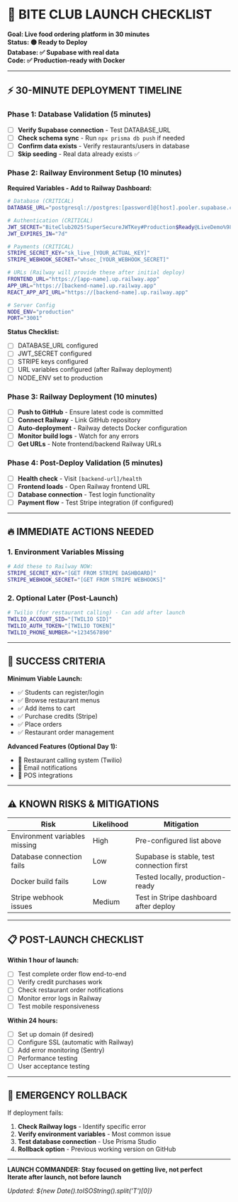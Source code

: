 # 🚀 BITE CLUB LAUNCH CHECKLIST

**Goal: Live food ordering platform in 30 minutes**  
**Status: 🟡 Ready to Deploy**  
**Database: ✅ Supabase with real data**  
**Code: ✅ Production-ready with Docker**

---

## ⚡ 30-MINUTE DEPLOYMENT TIMELINE

### Phase 1: Database Validation (5 minutes)
- [ ] **Verify Supabase connection** - Test DATABASE_URL
- [ ] **Check schema sync** - Run `npx prisma db push` if needed
- [ ] **Confirm data exists** - Verify restaurants/users in database
- [ ] **Skip seeding** - Real data already exists ✅

### Phase 2: Railway Environment Setup (10 minutes)
**Required Variables - Add to Railway Dashboard:**

```bash
# Database (CRITICAL)
DATABASE_URL="postgresql://postgres:[password]@[host].pooler.supabase.com:5432/postgres"

# Authentication (CRITICAL) 
JWT_SECRET="BiteClub2025!SuperSecureJWTKey#Production$Ready@LiveDemo%9876"
JWT_EXPIRES_IN="7d"

# Payments (CRITICAL)
STRIPE_SECRET_KEY="sk_live_[YOUR_ACTUAL_KEY]"
STRIPE_WEBHOOK_SECRET="whsec_[YOUR_WEBHOOK_SECRET]"

# URLs (Railway will provide these after initial deploy)
FRONTEND_URL="https://[app-name].up.railway.app" 
APP_URL="https://[backend-name].up.railway.app"
REACT_APP_API_URL="https://[backend-name].up.railway.app"

# Server Config
NODE_ENV="production"
PORT="3001"
```

**Status Checklist:**
- [ ] DATABASE_URL configured
- [ ] JWT_SECRET configured  
- [ ] STRIPE keys configured
- [ ] URL variables configured (after Railway deployment)
- [ ] NODE_ENV set to production

### Phase 3: Railway Deployment (10 minutes)
- [ ] **Push to GitHub** - Ensure latest code is committed
- [ ] **Connect Railway** - Link GitHub repository
- [ ] **Auto-deployment** - Railway detects Docker configuration
- [ ] **Monitor build logs** - Watch for any errors
- [ ] **Get URLs** - Note frontend/backend Railway URLs

### Phase 4: Post-Deploy Validation (5 minutes)
- [ ] **Health check** - Visit `[backend-url]/health`
- [ ] **Frontend loads** - Open Railway frontend URL
- [ ] **Database connection** - Test login functionality
- [ ] **Payment flow** - Test Stripe integration (if configured)

---

## 🔥 IMMEDIATE ACTIONS NEEDED

### 1. Environment Variables Missing
```bash
# Add these to Railway NOW:
STRIPE_SECRET_KEY="[GET FROM STRIPE DASHBOARD]"
STRIPE_WEBHOOK_SECRET="[GET FROM STRIPE WEBHOOKS]"
```

### 2. Optional Later (Post-Launch)
```bash
# Twilio (for restaurant calling) - Can add after launch
TWILIO_ACCOUNT_SID="[TWILIO SID]"
TWILIO_AUTH_TOKEN="[TWILIO TOKEN]" 
TWILIO_PHONE_NUMBER="+1234567890"
```

---

## 🎯 SUCCESS CRITERIA

**Minimum Viable Launch:**
- ✅ Students can register/login
- ✅ Browse restaurant menus  
- ✅ Add items to cart
- ✅ Purchase credits (Stripe)
- ✅ Place orders
- ✅ Restaurant order management

**Advanced Features (Optional Day 1):**
- 🔄 Restaurant calling system (Twilio)
- 🔄 Email notifications
- 🔄 POS integrations

---

## ⚠️ KNOWN RISKS & MITIGATIONS

| Risk | Likelihood | Mitigation |
|------|------------|-----------|
| Environment variables missing | High | Pre-configured list above |
| Database connection fails | Low | Supabase is stable, test connection first |
| Docker build fails | Low | Tested locally, production-ready |
| Stripe webhook issues | Medium | Test in Stripe dashboard after deploy |

---

## 📋 POST-LAUNCH CHECKLIST

**Within 1 hour of launch:**
- [ ] Test complete order flow end-to-end
- [ ] Verify credit purchases work
- [ ] Check restaurant order notifications
- [ ] Monitor error logs in Railway
- [ ] Test mobile responsiveness

**Within 24 hours:**
- [ ] Set up domain (if desired)
- [ ] Configure SSL (automatic with Railway)
- [ ] Add error monitoring (Sentry)
- [ ] Performance testing
- [ ] User acceptance testing

---

## 🚨 EMERGENCY ROLLBACK

If deployment fails:
1. **Check Railway logs** - Identify specific error
2. **Verify environment variables** - Most common issue
3. **Test database connection** - Use Prisma Studio
4. **Rollback option** - Previous working version on GitHub

---

**LAUNCH COMMANDER: Stay focused on getting live, not perfect**  
**Iterate after launch, not before launch**

*Updated: ${new Date().toISOString().split('T')[0]}*
